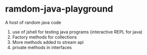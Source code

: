 # ramdom-java-playground
A host of random java code

1. use of jshell for testing java programs (interactive REPL for java)
2. Factory methods for collections
3. More methods added to stream api
4. private methods in interfaces